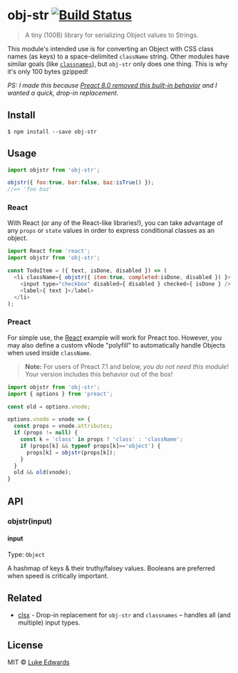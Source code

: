 # obj-str [![Build Status](https://travis-ci.org/lukeed/obj-str.svg?branch=master)](https://travis-ci.org/lukeed/obj-str)

> A tiny (100B) library for serializing Object values to Strings.

This module's intended use is for converting an Object with CSS class names (as keys) to a space-delimited `className` string. Other modules have similar goals (like [`classnames`](https://npm.im/classnames)), but `obj-str` only does one thing. This is why it's only 100 bytes gzipped!

_PS: I made this because [Preact 8.0 removed this built-in behavior](https://github.com/developit/preact/commit/b2c85e3f7fa89ebbf242b00f4cab7619641e3a52) and I wanted a quick, drop-in replacement._

## Install

```
$ npm install --save obj-str
```


## Usage

```js
import objstr from 'obj-str';

objstr({ foo:true, bar:false, baz:isTrue() });
//=> 'foo baz'
```

### React

With React (or any of the React-like libraries!), you can take advantage of any `props` or `state` values in order to express conditional classes as an object.

```js
import React from 'react';
import objstr from 'obj-str';

const TodoItem = ({ text, isDone, disabled }) => (
  <li className={ objstr({ item:true, completed:isDone, disabled }) }> 
    <input type="checkbox" disabled={ disabled } checked={ isDone } />
    <label>{ text }</label>
  </li>
);
```

### Preact

For simple use, the [React](#react) example will work for Preact too. However, you may also define a custom vNode "polyfill" to automatically handle Objects when used inside `className`.

> **Note:** For users of Preact 7.1 and below, _you do not need this module_! Your version includes this behavior out of the box!

```js
import objstr from 'obj-str';
import { options } from 'preact';

const old = options.vnode;

options.vnode = vnode => {
  const props = vnode.attributes;
  if (props != null) {
    const k = 'class' in props ? 'class' : 'className';
    if (props[k] && typeof props[k]=='object') {
      props[k] = objstr(props[k]);
    }
  }
  old && old(vnode);
}
```


## API

### objstr(input)

#### input

Type: `Object`

A hashmap of keys & their truthy/falsey values. Booleans are preferred when speed is critically important.


## Related

- [clsx](https://github.com/lukeed/clsx) - Drop-in replacement for `obj-str` and `classnames` – handles all (and multiple) input types.


## License

MIT © [Luke Edwards](http://lukeed.com)
